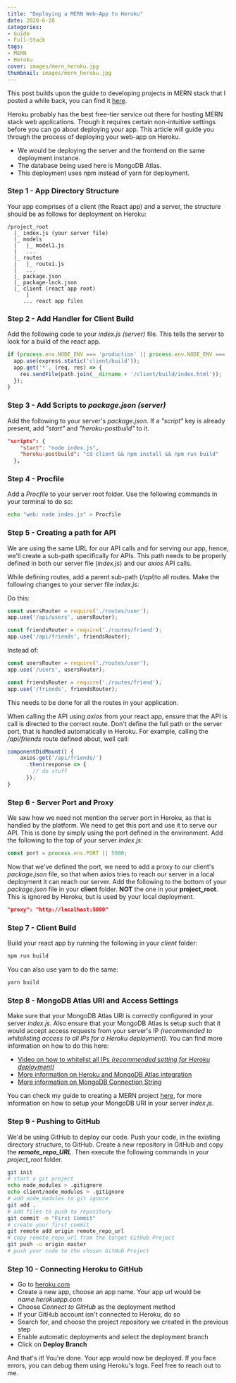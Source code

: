 ```yaml
---
title: "Deploying a MERN Web-App to Heroku"
date: 2020-6-28
categories:
- Guide
- Full-Stack
tags: 
- MERN
- Heroku
cover: images/mern_heroku.jpg
thumbnail: images/mern_heroku.jpg
---
```


This post builds upon the guide to developing projects in MERN stack that I posted a while back, you can find it [here](https://kaushalvivek.github.io/2020-04-11-mern/). 

Heroku probably has the best free-tier service out there for hosting MERN stack web applications. Though it requires certain non-intuitive settings before you can go about deploying your app. This article will guide you through the process of deploying your web-app on Heroku.

- We would be deploying the server and the frontend on the same deployment instance.
- The database being used here is MongoDB Atlas.
- This deployment uses npm instead of yarn for deployment.

<!--more-->

### Step 1 - App Directory Structure

Your app comprises of a client (the React app) and a server, the structure should be as follows for deployment on Heroku:

```
/project_root
  |_ index.js (your server file)
  |_ models
  |   |_ model1.js
  |   ...
  |_ routes
  |   |_ route1.js
  |   ...
  |_ package.json
  |_ package-lock.json
  |_ client (react app root)
      |
     ... react app files
```

### Step 2 - Add Handler for Client Build

Add the following code to your *index.js (server)* file. This tells the server to look for a build of the react app.

```js
if (process.env.NODE_ENV === 'production' || process.env.NODE_ENV === 'staging') {
  app.use(express.static('client/build'));
  app.get('*', (req, res) => {
    res.sendFile(path.join(__dirname + '/client/build/index.html'));
  });
}
```

### Step 3 - Add Scripts to *package.json (server)*

Add the following to your server's *package.json*. If a *"script"* key is already present, add *"start"* and *"heroku-postbuild"* to it.

```json
"scripts": {
    "start": "node index.js",
    "heroku-postbuild": "cd client && npm install && npm run build"
  },
```

### Step 4 - Procfile

Add a *Procfile* to your server root folder. Use the following commands in your terminal to do so:

```bash
echo "web: node index.js" > Procfile
```

### Step 5 - Creating a path for API

We are using the same URL for our API calls and for serving our app, hence, we'll create a sub-path specifically for APIs. This path needs to be properly defined in both our server file (*index.js*) and our *axios* API calls.

While defining routes, add a parent sub-path (*/api*)to all routes. Make the following changes to your server file *index.js*:

Do this:

```js
const usersRouter = require('./routes/user');
app.use('/api/users', usersRouter);

const friendsRouter = require('./routes/friend');
app.use('/api/friends', friendsRouter);
```

Instead of:

```js
const usersRouter = require('./routes/user');
app.use('/users', usersRouter);

const friendsRouter = require('./routes/friend');
app.use('/friends', friendsRouter);
```

This needs to be done for all the routes in your application.  

When calling the API using *axios* from your react app, ensure that the API is call is directed to the correct route. Don't define the full path or the server port, that is handled automatically in Heroku. For example, calling the */api/friends* route defined about, well call:

```js
componentDidMount() {
    axios.get('/api/friends/')
      .then(response => {
        // do stuff
      });
}
```

### Step 6 - Server Port and Proxy

We saw how we need not mention the server port in Heroku, as that is handled by the platform. We need to get this port and use it to serve our API. This is done by simply using the port defined in the environment. Add the following to the top of your server *index.js*:

```js
const port = process.env.PORT || 5000;
```

Now that we've defined the port, we need to add a proxy to our client's *package.json* file, so that when axios tries to reach our server in a local deployment it can reach our server. Add the following to the bottom of your *package.json* file in your **client** folder. **NOT** the one in your **project_root**. This is ignored by Heroku, but is used by your local deployment.

```json
"proxy": "http://localhost:5000"
```

### Step 7 - Client Build

Build your react app by running the following in your *client* folder:

```bash
npm run build
```

You can also use yarn to do the same:

```bash
yarn build
```

### Step 8 - MongoDB Atlas URI and Access Settings

Make sure that your MongoDB Atlas URI is correctly configured in your server *index.js*. Also ensure that your MongoDB Atlas is setup such that it would accept access requests from your server's IP *(recommended to whitelisting access to all IPs for a Heroku deployment)*. You can find more information on how to do this here:

- [Video on how to whitelist all IPs *(recommended setting for Heroku deployment)*](https://www.youtube.com/watch?v=leNNivaQbDY)
- [More information on Heroku and MongoDB Atlas integration](https://stackoverflow.com/questions/42159175/connecting-heroku-app-to-atlas-mongodb-cloud-service)
- [More information on MongoDB Connection String](https://docs.mongodb.com/manual/reference/connection-string/)

You can check my guide to creating a MERN project [here](https://kaushalvivek.github.io/2020-04-11-mern/), for more information on how to setup your MongoDB URI in your server *index.js*.

### Step 9 - Pushing to GitHub

We'd be using GitHub to deploy our code. Push your code, in the existing directory structure, to GitHub. Create a new repository in GitHub and copy the ***remote_repo_URL***. Then execute the following commands in your *project_root* folder.

```bash
git init
# start a git project
echo node_modules > .gitignore
echo client/node_modules > .gitignore
# add node_modules to git ignore
git add .
# add files to push to repository
git commit -m "First Commit"
# create your first commit
git remote add origin remote_repo_url
# copy remote_repo_url from the target GitHub Project
git push -u origin master
# push your code to the chosen GitHub Project
```

### Step 10 - Connecting Heroku to GitHub

- Go to [heroku.com](https://dashboard.heroku.com/apps)
- Create a new app, choose an app name. Your app url would be *name.herokuapp.com*
- Choose *Connect to GitHub* as the deployment method
- If your GitHub account isn't connected to Heroku, do so
- Search for, and choose the project repository we created in the previous step
- Enable automatic deployments and select the deployment branch
- Click on **Deploy Branch**

And that's it! You're done. Your app would now be deployed. If you face errors, you can debug them using Heroku's logs. Feel free to reach out to me.